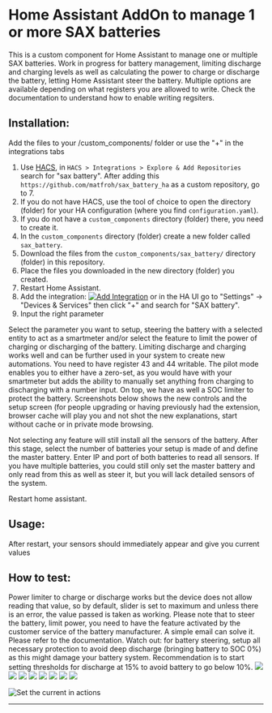 # Home Assistant AddOn to manage 1 or more SAX batteries

This is a custom component for Home Assistant to manage one or multiple SAX batteries.
Work in progress for battery management, limiting discharge and charging levels as well as calculating the power to charge or discharge the battery, letting Home Assistant steer the battery. Multiple options are available depending on what registers you are allowed to write. Check the documentation to understand how to enable writing regsiters.

## Installation:
Add the files to your /custom_components/ folder or use the "+" in the integrations tabs

1. Use [HACS](https://hacs.xyz/docs/setup/download), in `HACS > Integrations > Explore & Add Repositories` search for "sax battery". After adding this `https://github.com/matfroh/sax_battery_ha` as a custom repository, go to 7.
2. If you do not have HACS, use the tool of choice to open the directory (folder) for your HA configuration (where you find `configuration.yaml`).
3. If you do not have a `custom_components` directory (folder) there, you need to create it.
4. In the `custom_components` directory (folder) create a new folder called `sax_battery`.
5. Download the files from the `custom_components/sax_battery/` directory (folder) in this repository.
6. Place the files you downloaded in the new directory (folder) you created.
7. Restart Home Assistant.
8. Add the integration: [![Add Integration][add-integration-badge]][add-integration] or in the HA UI go to "Settings" -> "Devices & Services" then click "+" and search for "SAX battery".
9. Input the right parameter

Select the parameter you want to setup, steering the battery with a selected entity to act as a smartmeter and/or select the feature to limit the power of charging or discharging of the battery. 
Limiting discharge and charging works well and can be further used in your system to create new automations. You need to have register 43 and 44 writable.
The pilot mode enables you to either have a zero-set, as you would have with your smartmeter but adds the ability to manually set anything from charging to discharging with a number input. On top, we have as well a SOC limiter to protect the battery. Screenshots below shows the new controls and the setup screen (for people upgrading or having previously had the extension, browser cache will play you and not shot the new explanations, start without cache or in private mode browsing.

Not selecting any feature will still install all the sensors of the battery.
After this stage, select the number of batteries your setup is made of and define the master battery. Enter IP and port of both batteries to read all sensors.
If you have multiple batteries, you could still only set the master battery and only read from this as well as steer it, but you will lack detailed sensors of the system.

Restart home assistant.

## Usage:
After restart, your sensors should immediately appear and give you current values

## How to test:

Power limiter to charge or discharge works but the device does not allow reading that value, so by default, slider is set to maximum and unless there is an error, the value passed is taken as working.
Please note that to steer the battery, limit power, you need to have the feature activated by the customer service of the battery manufacturer. A simple email can solve it. Please refer to the documentation.
Watch out: for battery steering, setup all necessary protection to avoid deep discharge (bringing battery to SOC 0%) as this might damage your battery system. Recommendation is to start setting thresholds for discharge at 15% to avoid battery to go below 10%.
![](assets/step1.png)
![](assets/step2.png)
![](assets/step3.png)
![](assets/step4.png)
![](assets/step5.png)
![](assets/step6.png)
![](assets/step7.png)
![](assets/controls.png)

![Set the current in actions](assets/saxpilot.png)

---
[add-integration]: https://my.home-assistant.io/redirect/config_flow_start?domain=sax_battery
[add-integration-badge]: https://my.home-assistant.io/badges/config_flow_start.svg
